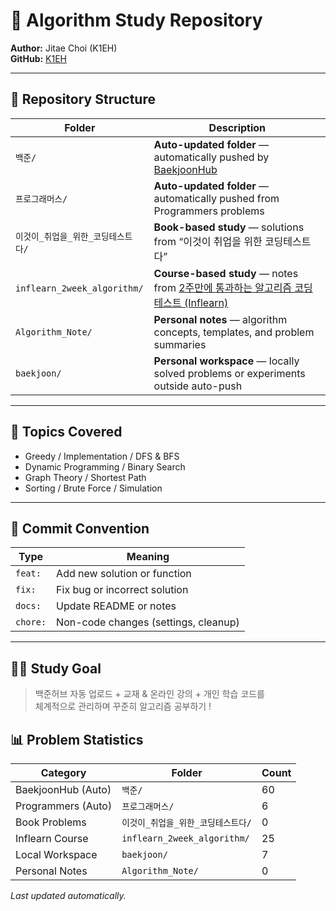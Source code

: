 # 🧠 Algorithm Study Repository

**Author:** Jitae Choi (K1EH)  
**GitHub:** [K1EH](https://github.com/K1EH)

---

## 📂 Repository Structure

| Folder | Description |
|--------|--------------|
| `백준/` | **Auto-updated folder** — automatically pushed by [BaekjoonHub](https://github.com/BaekjoonHub/BaekjoonHub) |
| `프로그래머스/` | **Auto-updated folder** — automatically pushed from Programmers problems |
| `이것이_취업을_위한_코딩테스트다/` | **Book-based study** — solutions from “이것이 취업을 위한 코딩테스트다” |
| `inflearn_2week_algorithm/` | **Course-based study** — notes from [2주만에 통과하는 알고리즘 코딩테스트 (Inflearn)](https://www.inflearn.com/course/2%EC%A3%BC%EB%A7%8C%EC%97%90-%ED%86%B5%EA%B3%BC%ED%95%98%EB%8A%94-%EC%95%8C%EA%B3%A0%EB%A6%AC%EC%A6%98-%EC%BD%94%EB%94%A9%ED%85%8C%EC%8A%A4%ED%8A%B8/) |
| `Algorithm_Note/` | **Personal notes** — algorithm concepts, templates, and problem summaries |
| `baekjoon/` | **Personal workspace** — locally solved problems or experiments outside auto-push |

---

## 🧩 Topics Covered
- Greedy / Implementation / DFS & BFS  
- Dynamic Programming / Binary Search  
- Graph Theory / Shortest Path  
- Sorting / Brute Force / Simulation  

---

## 🚀 Commit Convention
| Type | Meaning |
|------|----------|
| `feat:` | Add new solution or function |
| `fix:` | Fix bug or incorrect solution |
| `docs:` | Update README or notes |
| `chore:` | Non-code changes (settings, cleanup) |

---

## 🧘‍♂️ Study Goal
> 백준허브 자동 업로드 + 교재 & 온라인 강의 + 개인 학습 코드를  
> 체계적으로 관리하며 꾸준히 알고리즘 공부하기 !

<!-- stats:start -->

## 📊 Problem Statistics

| Category | Folder | Count |
|-----------|---------|--------|
| BaekjoonHub (Auto) | `백준/` | 60 |
| Programmers (Auto) | `프로그래머스/` | 6 |
| Book Problems | `이것이_취업을_위한_코딩테스트다/` | 0 |
| Inflearn Course | `inflearn_2week_algorithm/` | 25 |
| Local Workspace | `baekjoon/` | 7 |
| Personal Notes | `Algorithm_Note/` | 0 |

_Last updated automatically._

<!-- stats:end -->
